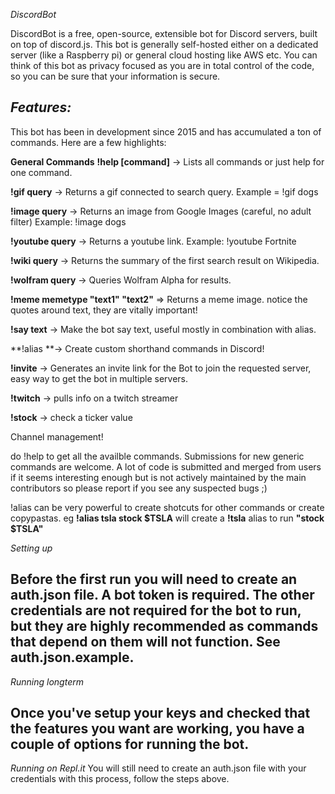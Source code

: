 *DiscordBot*

DiscordBot is a free, open-source, extensible bot for Discord servers, built on top of discord.js. This bot is generally self-hosted either on a dedicated server (like a Raspberry pi) or general cloud hosting like AWS etc. You can think of this bot as privacy focused as you are in total control of the code, so you can be sure that your information is secure.

*Features:*
------------------------------------------------------------------------------------------------------------------------------------------------------------------------------
This bot has been in development since 2015 and has accumulated a ton of commands. Here are a few highlights:

__General Commands__
**!help [command]** -> Lists all commands or just help for one command.

**!gif query** -> Returns a gif connected to search query. Example = !gif dogs

**!image query** -> Returns an image from Google Images (careful, no adult filter) Example: !image dogs

**!youtube query** -> Returns a youtube link. Example: !youtube Fortnite

**!wiki query** -> Returns the summary of the first search result on Wikipedia.

**!wolfram query** -> Queries Wolfram Alpha for results.

**!meme memetype "text1" "text2"** => Returns a meme image. notice the quotes around text, they are vitally important!

**!say text** -> Make the bot say text, useful mostly in combination with alias.

**!alias **-> Create custom shorthand commands in Discord!

**!invite** -> Generates an invite link for the Bot to join the requested server, easy way to get the bot in multiple servers.

**!twitch** -> pulls info on a twitch streamer

**!stock** -> check a ticker value

Channel management!

do !help to get all the availble commands. Submissions for new generic commands are welcome. A lot of code is submitted and merged from users if it seems interesting enough but is not actively maintained by the main contributors so please report if you see any suspected bugs ;)

!alias can be very powerful to create shotcuts for other commands or create copypastas. eg **!alias tsla stock $TSLA** will create a **!tsla** alias to run **"stock $TSLA"**

*Setting up*

Before the first run you will need to create an auth.json file. A bot token is required. The other credentials are not required for the bot to run, but they are highly recommended as commands that depend on them will not function. See auth.json.example.
------------------------------------------------------------------------------------------------------------------------------------
*Running longterm*

Once you've setup your keys and checked that the features you want are working, you have a couple of options for running the bot.
--------------------------------------------------------------------------------------------------------------------------------------

*Running on Repl.it*
You will still need to create an auth.json file with your credentials with this process, follow the steps above.


